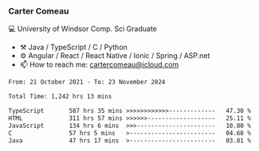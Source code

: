 ### Carter Comeau

💻 University of Windsor Comp. Sci Graduate

- ⚒️ Java / TypeScript / C / Python
- ⚙️ Angular / React / React Native / Ionic / Spring / ASP.net
- 📫 How to reach me: cartercomeau@icloud.com

<!--START_SECTION:waka-->

```txt
From: 21 October 2021 - To: 23 November 2024

Total Time: 1,242 hrs 13 mins

TypeScript       587 hrs 35 mins >>>>>>>>>>>>-------------   47.30 %
HTML             311 hrs 57 mins >>>>>>-------------------   25.11 %
JavaScript       134 hrs 6 mins  >>>----------------------   10.80 %
C                57 hrs 5 mins   >------------------------   04.60 %
Java             47 hrs 17 mins  >------------------------   03.81 %
```

<!--END_SECTION:waka-->
